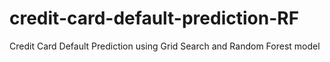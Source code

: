 # credit-card-default-prediction-RF
Credit Card Default Prediction using Grid Search and Random Forest model
